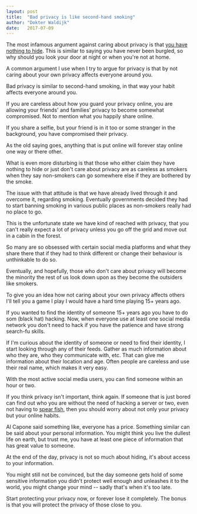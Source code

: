 ```yaml
---
layout: post
title:  "Bad privacy is like second-hand smoking"
author: "Dokter Waldijk"
date:   2017-07-09
---
```

The most infamous argument against caring about privacy is that [you have nothing to hide](https://en.wikipedia.org/wiki/Nothing_to_hide_argument). This is similar to saying you have never been burgled, so why should you look your door at night or when you're not at home.

A common argument I use when I try to argue for privacy is that by not caring about your own privacy affects everyone around you.

Bad privacy is similar to second-hand smoking, in that way your habit affects everyone around you.

If you are careless about how you guard your privacy online, you are allowing your friends' and families' privacy to become somewhat compromised. Not to mention what you happily share online.

If you share a selfie, but your friend is in it too or some stranger in the background, you have compromised their privacy.

As the old saying goes, anything that is put online will forever stay online one way or there other.

What is even more disturbing is that those who either claim they have nothing to hide or just don't care about privacy are as careless as smokers when they say non-smokers can go somewhere else if they are bothered by the smoke.

The issue with that attitude is that we have already lived through it and overcome it, regarding smoking. Eventually governments decided they had to start banning smoking in various public places as non-smokers really had no place to go.

This is the unfortunate state we have kind of reached with privacy, that you can't really expect a lot of privacy unless you go off the grid and move out in a cabin in the forest.

So many are so obsessed with certain social media platforms and what they share there that if they had to think different or change their behaviour is unthinkable to do so.

Eventually, and hopefully, those who don't care about privacy will become the minority the rest of us look down upon as they become the outsiders like smokers.

To give you an idea how not caring about your own privacy affects others I'll tell you a game I play I would have a hard time playing 15+ years ago.

If you wanted to find the identity of someone 15+ years ago you have to do som (black hat) hacking. Now, when everyone use at least one social media network you don't need to hack if you have the patience and have strong search-fu skills.

If I'm curious about the identity of someone or need to find their identity, I start looking through any of their feeds. Gather as much information about who they are, who they communicate with, etc. That can give me information about their location and age. Often people are careless and use their real name, which makes it very easy.

With the most active social media users, you can find someone within an hour or two.

If you think privacy isn't important, think again. If someone that is just bored can find out who you are without the need of hacking a server or two, even not having to [spear fish](https://en.wikipedia.org/wiki/Phishing#Spear_phishing), then you should worry about not only your privacy but your online habits.

Al Capone said something like, everyone has a price. Something similar can be said about your personal information. You might think you live the dullest life on earth, but trust me, you have at least one piece of information that has great value to someone.

At the end of the day, privacy is not so much about hiding, it's about access to your information.

You might still not be convinced, but the day someone gets hold of some sensitive information you didn't protect well enough and unleashes it to the world, you might change your mind -- sadly that's when it's too late.

Start protecting your privacy now, or forever lose it completely. The bonus is that you will protect the privacy of those close to you.
